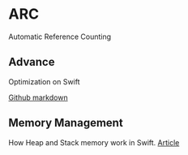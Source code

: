 # ARC


Automatic Reference Counting






## Advance

Optimization on Swift

[Github markdown](https://github.com/apple/swift/blob/main/docs/ARCOptimization.md)


## Memory Management

How Heap and Stack memory work in Swift. [Article](https://heartbeat.fritz.ai/memory-management-in-swift-heaps-stacks-baa755abe16a)